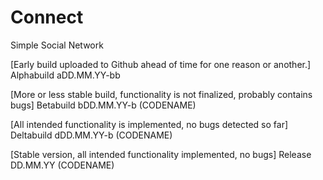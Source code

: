 # Connect
Simple Social Network

[Early build uploaded to Github ahead of time for one reason or another.] 
Alphabuild aDD.MM.YY-bb

[More or less stable build, functionality is not finalized, probably contains bugs] 
Betabuild bDD.MM.YY-b (CODENAME)

[All intended functionality is implemented, no bugs detected so far]
Deltabuild dDD.MM.YY-b (CODENAME)

[Stable version, all intended functionality implemented, no bugs]
Release DD.MM.YY (CODENAME)
